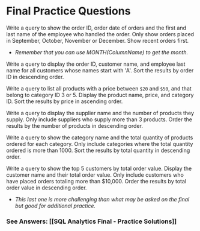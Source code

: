 # Final Practice Questions

Write a query to show the order ID, order date of orders and the first and last name of the employee who handled the order. Only show orders placed in September, October, November or December. Show recent orders first.
- *Remember that you can use MONTH(ColumnName) to get the month.*

Write a query to display the order ID, customer name, and employee last name for all customers whose names start with 'A'. Sort the results by order ID in descending order.

Write a query to list all products with a price between `$20` and `$50`, and that belong to category ID 3 or 5. Display the product name, price, and category ID. Sort the results by price in ascending order.

Write a query to display the supplier name and the number of products they supply. Only include suppliers who supply more than 3 products. Order the results by the number of products in descending order.

Write a query to show the category name and the total quantity of products ordered for each category. Only include categories where the total quantity ordered is more than 1000. Sort the results by total quantity in descending order.


Write a query to show the top 5 customers by total order value. Display the customer name and their total order value. Only include customers who have placed orders totaling more than $10,000. Order the results by total order value in descending order.
- *This last one is more challenging than what may be asked on the final but good for additional practice.*
### See Answers: [[SQL Analytics Final - Practice Solutions]]